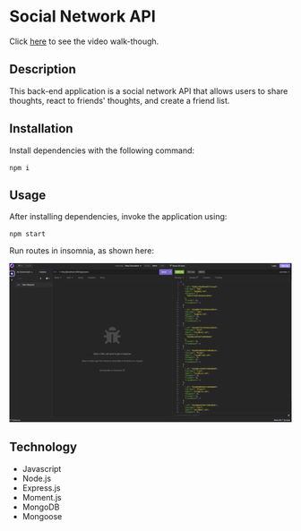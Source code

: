 # Social Network API

Click [here](https://drive.google.com/file/d/1GUfmwpt1mGi9OOci4j7OBxPBImVpxPK8/view) to see the video walk-though.

## Description

This back-end application is a social network API that allows users to share thoughts, react to friends' thoughts, and create a friend list. 

## Installation

Install dependencies with the following command:
```
npm i
```

## Usage

After installing dependencies, invoke the application using:
```
npm start
```

Run routes in insomnia, as shown here:

![Screenshot](./images/screenshot.png)
## Technology

- Javascript
- Node.js
- Express.js
- Moment.js
- MongoDB
- Mongoose
